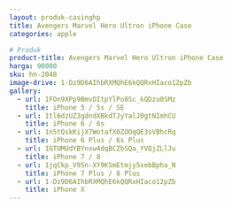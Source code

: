 ```yaml
---
layout: produk-casinghp
title: Avengers Marvel Hero Ultron iPhone Case
categories: apple

# Produk
product-title: Avengers Marvel Hero Ultron iPhone Case
harga: 90000
sku: hn-2048
image-drive: 1-Dz9D6AIhbRXMQhE6kQQRxHIaco12pZb
gallery:
  - url: 1FOn9XPp9BmvDItpYlPo8Sc_kQDzu0SMz
    title: iPhone 5 / 5s / SE
  - url: 1tl6dzUZ3gdndXBkdTJyYalJ0gtNImhCU
    title: iPhone 6 / 6s
  - url: 1n5tQskKijX7WotafX0ZOOqQE3sVBhcRq
    title: iPhone 6 Plus / 6s Plus
  - url: 1GTUMUdYBYnxw4dqBCZbSQa_YVQjZLlJu
    title: iPhone 7 / 8
  - url: 1jqCkp_V95n-XY9KSmEtmjy5xebBpha_N
    title: iPhone 7 Plus / 8 Plus
  - url: 1-Dz9D6AIhbRXMQhE6kQQRxHIaco12pZb
    title: iPhone X
---
```


